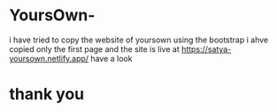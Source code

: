 # YoursOwn-
i have tried to copy the website of yoursown  using the bootstrap 
i ahve copied only the first page and the site is live at 
https://satya-yoursown.netlify.app/
have a look
<h1>thank you </h1>

